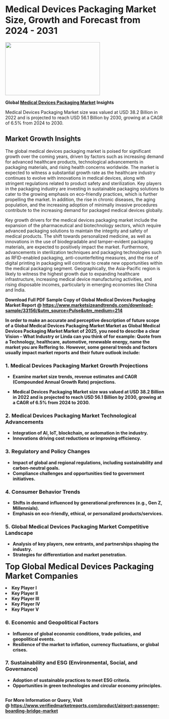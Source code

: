 <H1>Medical Devices Packaging Market Size, Growth and Forecast from 2024 - 2031</H1><img class="aligncenter size-medium wp-image-584254" src="https://thirdeyenews.in/wp-content/uploads/2024/09/Global-Market-Research-300x168.jpeg" alt="" width="300" height="168" /><p><strong>Global&nbsp;<a href="https://www.marketsizeandtrends.com/download-sample/33156/&amp;utm_source=Pulse&amp;utm_medium=214">Medical Devices Packaging Market</a> Insights</strong></p><p>Medical Devices Packaging Market size was valued at USD 38.2 Billion in 2022 and is projected to reach USD 56.1 Billion by 2030, growing at a CAGR of 6.5% from 2024 to 2030.</p><p><h2>Market Growth Insights</h2> <p>The global medical devices packaging market is poised for significant growth over the coming years, driven by factors such as increasing demand for advanced healthcare products, technological advancements in packaging materials, and rising health concerns worldwide. The market is expected to witness a substantial growth rate as the healthcare industry continues to evolve with innovations in medical devices, along with stringent regulations related to product safety and sterilization. Key players in the packaging industry are investing in sustainable packaging solutions to cater to the growing emphasis on eco-friendly practices, which is further propelling the market. In addition, the rise in chronic diseases, the aging population, and the increasing adoption of minimally invasive procedures contribute to the increasing demand for packaged medical devices globally.</p> <p><strong></strong></p> <p>Key growth drivers for the medical devices packaging market include the expansion of the pharmaceutical and biotechnology sectors, which require advanced packaging solutions to maintain the integrity and safety of medical products. The shift towards personalized medicine, as well as innovations in the use of biodegradable and tamper-evident packaging materials, are expected to positively impact the market. Furthermore, advancements in sterilization techniques and packaging technologies such as RFID-enabled packaging, anti-counterfeiting measures, and the rise of digital printing in packaging will continue to create new opportunities within the medical packaging segment. Geographically, the Asia-Pacific region is likely to witness the highest growth due to expanding healthcare infrastructure, increasing medical device manufacturing activities, and rising disposable incomes, particularly in emerging economies like China and India.</p> <p><strong></p><p><span class=""><strong>Download Full PDF Sample Copy of Global Medical Devices Packaging Market Report</strong> @ <a href="https://www.marketsizeandtrends.com/download-sample/33156/&amp;utm_source=Pulse&amp;utm_medium=214" target="_blank">https://www.marketsizeandtrends.com/download-sample/33156/&amp;utm_source=Pulse&amp;utm_medium=214</a></span></p><p>In order to make an accurate and perceptive description of future scope of a Global&nbsp;Medical Devices Packaging Market Market as Global&nbsp;Medical Devices Packaging Market Market of 2025, you need to describe a clear Vision &ndash; What Industry or Linda can you think of for example: Quote from a Technology, healthcare, automotive, renewable energy, name the market you are Reffering to. However, some general trends and factors usually impact market reports and their future outlook include:</p><h3>1.&nbsp;<strong>Medical Devices Packaging Market Growth Projections</strong></h3><ul><li>Examine market size trends, revenue estimates and CAGR (Compounded Annual Growth Rate) projections.</li><li><p>Medical Devices Packaging Market size was valued at USD 38.2 Billion in 2022 and is projected to reach USD 56.1 Billion by 2030, growing at a CAGR of 6.5% from 2024 to 2030.</p></li></ul><h3>2.&nbsp;<strong>Medical Devices Packaging Market Technological Advancements</strong></h3><ul><li>Integration of AI, IoT, blockchain, or automation in the industry.</li><li>Innovations driving cost reductions or improving efficiency.</li></ul><h3>3.&nbsp;<strong>Regulatory and Policy Changes</strong></h3><ul><li>Impact of global and regional regulations, including sustainability and carbon-neutral goals.</li><li>Compliance challenges and opportunities tied to government initiatives.</li></ul><h3>4.&nbsp;<strong>Consumer Behavior Trends</strong></h3><ul><li>Shifts in demand influenced by generational preferences (e.g., Gen Z, Millennials).</li><li>Emphasis on eco-friendly, ethical, or personalized products/services.</li></ul><h3>5.&nbsp;<strong>Global Medical Devices Packaging Market Competitive Landscape</strong></h3><ul><li>Analysis of key players, new entrants, and partnerships shaping the industry.</li><li>Strategies for differentiation and market penetration.</li></ul><p data-pm-slice="1 1 []"><span style="color: inherit; font-family: inherit; font-size: 25px;">Top Global Medical Devices Packaging Market Companies</span></p><div class="" data-test-id=""><p><li>Key Player I</li><li> Key Player II</li><li> Key Player III</li><li> Key Player IV</li><li> Key Player V</li></p></div><h3>6.&nbsp;<strong>Economic and Geopolitical Factors</strong></h3><ul><li>Influence of global economic conditions, trade policies, and geopolitical events.</li><li>Resilience of the market to inflation, currency fluctuations, or global crises.</li></ul><h3>7.&nbsp;<strong>Sustainability and ESG (Environmental, Social, and Governance)</strong></h3><ul><li>Adoption of sustainable practices to meet ESG criteria.</li><li>Opportunities in green technologies and circular economy principles.</li></ul><h2><strong style="font-size: 14px;">For More Information or Query, Visit @&nbsp;</strong><a style="background-color: #ffffff; font-size: 14px;" href="https://www.marketsizeandtrends.com/report/medical-devices-packaging-market/" target="_blank">https://www.verifiedmarketreports.com/product/airport-passenger-boarding-bridge-market</a></h2>
